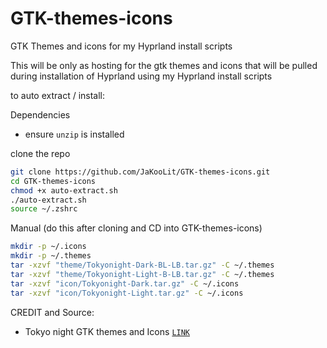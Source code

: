 # GTK-themes-icons
GTK Themes and icons for my Hyprland install scripts

This will be only as hosting for the gtk themes and icons that will be pulled during installation of Hyprland using my Hyprland install scripts

to auto extract / install:

Dependencies
- ensure `unzip` is installed 

clone the repo

```bash
git clone https://github.com/JaKooLit/GTK-themes-icons.git
cd GTK-themes-icons
chmod +x auto-extract.sh
./auto-extract.sh
source ~/.zshrc
```

Manual (do this after cloning and CD into GTK-themes-icons)
```bash
mkdir -p ~/.icons
mkdir -p ~/.themes
tar -xzvf "theme/Tokyonight-Dark-BL-LB.tar.gz" -C ~/.themes
tar -xzvf "theme/Tokyonight-Light-B-LB.tar.gz" -C ~/.themes
tar -xzvf "icon/Tokyonight-Dark.tar.gz" -C ~/.icons
tar -xzvf "icon/Tokyonight-Light.tar.gz" -C ~/.icons
```


CREDIT and Source:
- Tokyo night GTK themes and Icons [`LINK`](https://github.com/Fausto-Korpsvart/Tokyo-Night-GTK-Theme)

